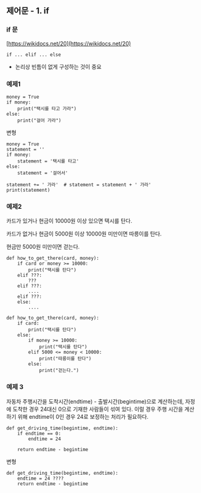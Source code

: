 ## 제어문 - 1. if

### if 문
[https://wikidocs.net/20](https://wikidocs.net/20)

```
if ... elif ... else
```
* 논리상 빈틈이 없게 구성하는 것이 중요

### 예제1
```
money = True
if money:
    print("택시를 타고 가라")
else:
    print("걸어 가라")
```

변형

```
money = True
statement = ''
if money:
    statement = '택시를 타고'
else:
    statement = '걸어서'

statement += ' 가라'  # statement = statement + ' 가라'
print(statement)
```

### 예제2

카드가 있거나 현금이 10000원 이상 있으면 택시를 탄다.

카드가 없거나 현금이 5000원 이상 10000원 미만이면 따릉이를 탄다.

현금만 5000원 미만이면 걷는다.

```
def how_to_get_there(card, money):
    if card or money >= 10000:
        print("택시를 탄다")
    elif ???:
        ???
    elif ???:
        ....
    elif ???: 
    else:
        ....
```

```
def how_to_get_there(card, money):
    if card:
        print("택시를 탄다")
    else:
        if money >= 10000:
            print("택시를 탄다")
        elif 5000 <= money < 10000:
            print("따릉이를 탄다")
        else:
            print("걷는다.")
``` 

### 예제 3

자동차 주행시간을 도착시간(endtime) - 출발시간(begintime)으로 계산하는데, 자정에 도착한 경우 24대신 0으로 기재한 사람들이 섞여 있다. 이럴 경우 주행 시간을 계산하기 위해 endtime이 0인 경우 24로 보정하는 처리가 필요하다.

 
```
def get_driving_time(begintime, endtime):
    if endtime == 0:
        endtime = 24
    
    return endtime - begintime

```
변형

```
def get_driving_time(begintime, endtime):
    endtime = 24 ????
    return endtime - begintime

```

